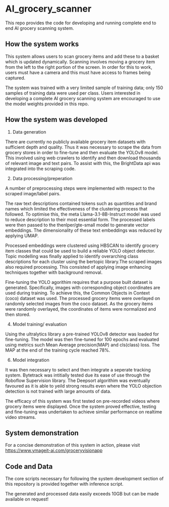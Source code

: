 # AI_grocery_scanner

This repo provides the code for developing and running complete end to end AI grocery scanning system.

## How the system works
This system allows users to scan grocery items and add these to a basket which is updated dynamically. 
Scanning involves moving a grocery item from the left to the right portion of the screen.
In order for this to work, users must have a camera and this must have access to frames being captured.

The system was trained with a very limited sample of training data; only 150 samples of training data were used per class. Users interested
in developing a complete AI grocery scanning system are encouraged to use the model weights provided in this repo.

## How the system was developed

1. Data generation
   
There are currently no publicly available grocery item datasets with sufficient depth and quality. Thus it was necessary to scrape the data from grocery stores
in order to fine-tune and then evaluate the YOLOv8 model. This involved using web crawlers to identify and then download thousands of relevant image and text pairs. To assist with this, the BrightData api was integrated into the scraping code.  

2. Data processing/preperation

A number of preprocessing steps were implemented with respect to the scraped image/label pairs. 

The raw text descriptions contained tokens such as quantities and brand names which limited the effectiveness of the clustering process that followed.
To optimise this, the meta Llama-3.1-8B-Instruct model was used to reduce description to their most essential form. The processed labels were then passed to
the thenlper/gte-small model to generate vector embeddings. The dimensionality of these text embeddings was reduced by applying UMAP. 

Processed embeddings were clustered using HBSCAN to identify grocery item classes that could be used to build a reliable YOLO object detector. 
Topic modelling was finally applied to identify overarching class descriptions for each cluster using the bertopic library.The scraped images also required processing.
This consisted of applying image enhancing techniques together with background removal.

Fine-tuning the YOLO agorithim requires that a purpose built dataset is generated. Specifically, images with corresponding object coordinates are used during training.
To achieve this, the Common Objects in Context (coco) dataset was used. The processed grocery items were overlayed on randomly selected images from the coco
dataset. As the grocery items were randomly overlayed, the coordinates of items were normalized and then stored.
   
4. Model training/ evaluation

Using the ultralytics library a pre-trained YOLOv8 detector was loaded for fine-tuning. The model was then fine-tuned for 100 epochs
and evaluated using metrics such Mean Average precision(MAP) and cls(class) loss. The MAP at the end of the training cycle reached 78%.

6. Model integration

It was then necessary to select and then integrate a seperate tracking system. Bytetrack was intitially tested due its ease of use through the
Roboflow Supervision library. The Deepsort algorithim was eventually favoured as it is able to yeild strong results even where the YOLO objection detection
is not trained with large amounts of data.

The efficacy of this system was first tested on pre-recorded videos where grocery items were displayed. Once the system proved effective, testing
and fine-tuning was undertaken to achieve similar performance on realtime video streams.

## System demonstration
For a concise demonstration of this system in action, please visit https://www.ymageit-ai.com/groceryvisionapp 

## Code and Data
The core scripts necessary for following the system development section of this repository is provided together with inference script.

The generated and processed data easily exceeds 10GB but can be made available on request!

